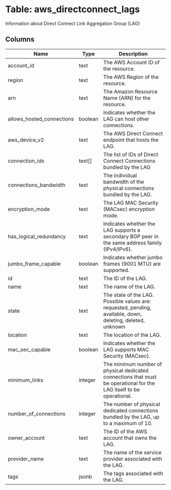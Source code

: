 
# Table: aws_directconnect_lags
Information about Direct Connect Link Aggregation Group (LAG)
## Columns
| Name        | Type           | Description  |
| ------------- | ------------- | -----  |
|account_id|text|The AWS Account ID of the resource.|
|region|text|The AWS Region of the resource.|
|arn|text|The Amazon Resource Name (ARN) for the resource.|
|allows_hosted_connections|boolean|Indicates whether the LAG can host other connections.|
|aws_device_v2|text|The AWS Direct Connect endpoint that hosts the LAG.|
|connection_ids|text[]|The list of IDs of Direct Connect Connections bundled by the LAG|
|connections_bandwidth|text|The individual bandwidth of the physical connections bundled by the LAG.|
|encryption_mode|text|The LAG MAC Security (MACsec) encryption mode.|
|has_logical_redundancy|text|Indicates whether the LAG supports a secondary BGP peer in the same address family (IPv4/IPv6).|
|jumbo_frame_capable|boolean|Indicates whether jumbo frames (9001 MTU) are supported.|
|id|text|The ID of the LAG.|
|name|text|The name of the LAG.|
|state|text|The state of the LAG. Possible values are: requested, pending, available, down, deleting, deleted, unknown|
|location|text|The location of the LAG.|
|mac_sec_capable|boolean|Indicates whether the LAG supports MAC Security (MACsec).|
|minimum_links|integer|The minimum number of physical dedicated connections that must be operational for the LAG itself to be operational.|
|number_of_connections|integer|The number of physical dedicated connections bundled by the LAG, up to a maximum of 10.|
|owner_account|text|The ID of the AWS account that owns the LAG.|
|provider_name|text|The name of the service provider associated with the LAG.|
|tags|jsonb|The tags associated with the LAG.|
